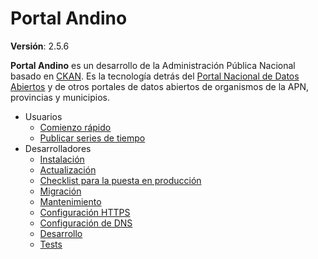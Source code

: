 # Portal Andino

<!-- [![Build Status](https://travis-ci.org/datosgobar/portal-andino.svg?branch=master)](https://travis-ci.org/datosgobar/portal-andino)
[![Docs Status](https://readthedocs.org/projects/portal-andino/badge/?version=master)](http://portal-andino.readthedocs.io/es/master/)
[![GitHub version](https://badge.fury.io/gh/datosgobar%2Fportal-andino.svg)](https://badge.fury.io/gh/datosgobar%2Fportal-andino)
 -->
**Versión**: 2.5.6

**Portal Andino** es un desarrollo de la Administración Pública Nacional basado en [CKAN](https://ckan.org/). Es la tecnología detrás del [Portal Nacional de Datos Abiertos](https://datos.gob.ar/) y de otros portales de datos abiertos de organismos de la APN, provincias y municipios.

- Usuarios
    - [Comienzo rápido](quickstart.md)
    - [Publicar series de tiempo](time-series.md)
- Desarrolladores
    - [Instalación](developers/install.md)
    - [Actualización](developers/update.md)
    - [Checklist para la puesta en producción](developers/checklist.md)
    - [Migración](developers/migration.md)
    - [Mantenimiento](developers/maintenance.md)
    - [Configuración HTTPS](developers/https.md)
    - [Configuración de DNS](developers/dns.md)
    - [Desarrollo](developers/development.md)
    - [Tests](developers/tests.md)
<!-- - [Historial de versiones](history.md) -->
